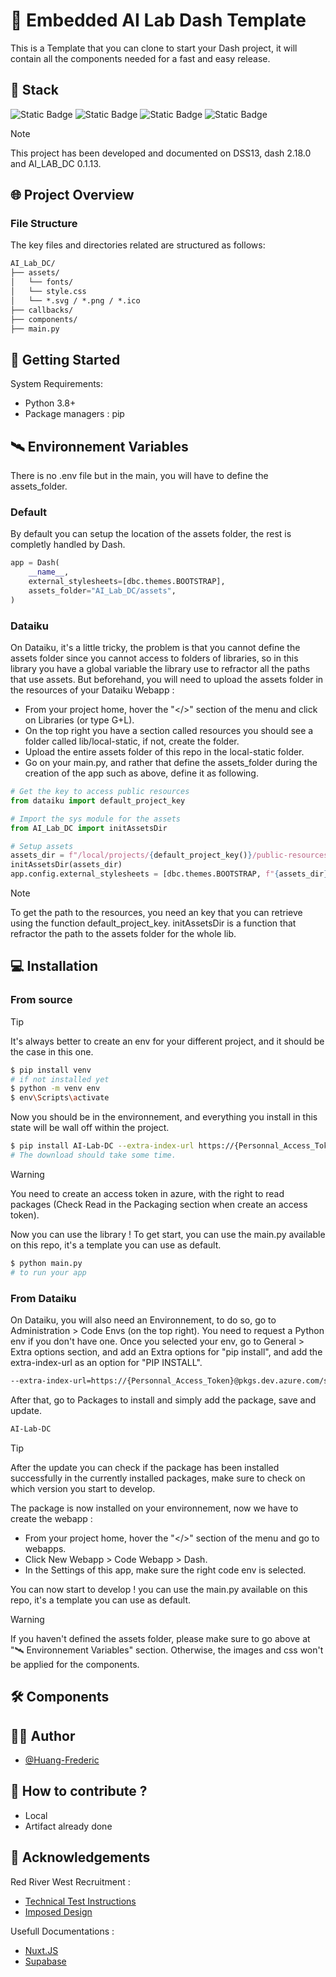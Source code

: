 
# 📍 Embedded AI Lab Dash Template

This is a Template that you can clone to start your Dash project, it will contain all the components needed for a fast and easy release.


## 🔮 Stack

![Static Badge](https://img.shields.io/badge/python-gray?style=for-the-badge&logo=Python)
![Static Badge](https://img.shields.io/badge/dash-gray?style=for-the-badge&logo=Dash)
![Static Badge](https://img.shields.io/badge/plotly-gray?style=for-the-badge&logo=Plotly)
![Static Badge](https://img.shields.io/badge/dataiku-gray?style=for-the-badge&logo=Dataiku)

> [!NOTE]  
> This project has been developed and documented on DSS13, dash 2.18.0 and AI_LAB_DC 0.1.13.


## 🌐 Project Overview

### File Structure

The key files and directories related are structured as follows:

```txt
AI_Lab_DC/
├── assets/
│   └── fonts/
│   └── style.css
│   └── *.svg / *.png / *.ico
├── callbacks/
├── components/
├── main.py
```

## 🚀 Getting Started

System Requirements:

- Python 3.8+
- Package managers : pip

## 🛰️ Environnement Variables

There is no .env file but in the main, you will have to define the assets_folder. 

### Default 

By default you can setup the location of the assets folder, the rest is completly handled by Dash.

```python
app = Dash(
    __name__,
    external_stylesheets=[dbc.themes.BOOTSTRAP],
    assets_folder="AI_Lab_DC/assets",
)
```

### Dataiku

On Dataiku, it's a little tricky, the problem is that you cannot define the assets folder since you cannot access to folders of libraries, so in this library you have a global variable the library use to refractor all the paths that use assets. But beforehand, you will need to upload the assets folder in the resources of your Dataiku Webapp :

- From your project home, hover the "</>" section of the menu and click on Libraries (or type G+L).
- On the top right you have a section called resources you should see a folder called lib/local-static, if not, create the folder.
- Upload the entire assets folder of this repo in the local-static folder.
- Go on your main.py, and rather that define the assets_folder during the creation of the app such as above, define it as following.

```python
# Get the key to access public resources
from dataiku import default_project_key

# Import the sys module for the assets
from AI_Lab_DC import initAssetsDir

# Setup assets
assets_dir = f"/local/projects/{default_project_key()}/public-resources/assets"
initAssetsDir(assets_dir)
app.config.external_stylesheets = [dbc.themes.BOOTSTRAP, f"{assets_dir}/style.css"]
```

> [!NOTE]  
> To get the path to the resources, you need an key that you can retrieve using the function default_project_key.
> initAssetsDir is a function that refractor the path to the assets folder for the whole lib.

## 💻 Installation

### From source

> [!TIP]  
> It's always better to create an env for your different project, and it should be the case in this one.

```bash
$ pip install venv
# if not installed yet
$ python -m venv env
$ env\Scripts\activate 
```
Now you should be in the environnement, and everything you install in this state will be wall off within the project.

```bash
$ pip install AI-Lab-DC --extra-index-url https://{Personnal_Access_Token}@pkgs.dev.azure.com/slb-swt/AI_Lab/_packaging/AI_Lab_Template/pypi/simple
# The download should take some time.
```
> [!WARNING]  
> You need to create an access token in azure, with the right to read packages (Check Read in the Packaging section when create an access token).

Now you can use the library ! To get start, you can use the main.py available on this repo, it's a template you can use as default.

```bash
$ python main.py
# to run your app
```
### From Dataiku

On Dataiku, you will also need an Environnement, to do so, go to Administration > Code Envs (on the top right). You need to request a Python env if you don't have one. 
Once you selected your env, go to General > Extra options section, and add an Extra options for "pip install", and add the extra-index-url as an option for "PIP INSTALL".

```bash
--extra-index-url=https://{Personnal_Access_Token}@pkgs.dev.azure.com/slb-swt/AI_Lab/_packaging/AI_Lab_Template/pypi/simple
```

After that, go to Packages to install and simply add the package, save and update. 

```bash
AI-Lab-DC
```

> [!TIP]  
> After the update you can check if the package has been installed successfully in the currently installed packages, make sure to check on which version you start to develop.

The package is now installed on your environnement, now we have to create the webapp : 
- From your project home, hover the "</>" section of the menu and go to webapps.
- Click New Webapp > Code Webapp > Dash.
- In the Settings of this app, make sure the right code env is selected.

You can now start to develop ! you can use the main.py available on this repo, it's a template you can use as default.

> [!WARNING]  
> If you haven't defined the assets folder, please make sure to go above at "🛰️ Environnement Variables" section. Otherwise, the images and css won't be applied for the components. 

## 🛠️ Components

## 🚶‍♂️ Author

- [@Huang-Frederic](https://github.com/Huang-Frederic)

## 🔗 How to contribute ?

- Local
- Artifact already done

## 🔗 Acknowledgements

Red River West Recruitment :

- [Technical Test Instructions](https://redriverwest.notion.site/Fullstack-Developer-Internship-Take-home-technical-test-059113beb6d549e49baffc50b7500bdd)
- [Imposed Design](https://www.figma.com/design/ZpGmtyYlHS344OI8J6cD79/Untitled?node-id=0-1)

Usefull Documentations :

- [Nuxt.JS](https://nuxt.com/?uwu=true)
- [Supabase](https://supabase.com/)
